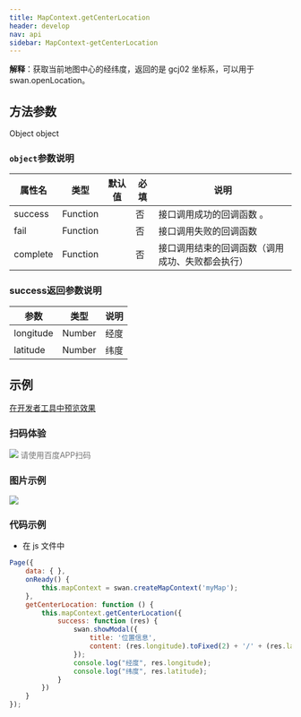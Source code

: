 ```yaml
---
title: MapContext.getCenterLocation
header: develop
nav: api
sidebar: MapContext-getCenterLocation
---
```



**解释**：获取当前地图中心的经纬度，返回的是 gcj02 坐标系，可以用于 swan.openLocation。

 

## 方法参数 
 
 Object object

### `object`参数说明 

|属性名 |类型  |默认值 |必填|说明|
|---- | ---- | ---- |---- |--|
|success   |Function  |  | 否  |接口调用成功的回调函数 。|
|fail  |Function  |    |否 |接口调用失败的回调函数|
|complete   | Function   | |  否 |接口调用结束的回调函数（调用成功、失败都会执行）|

### success返回参数说明 

|参数 | 类型 |说明|
|---- | ---- | ---- |
|longitude|Number|经度|
|latitude|Number|纬度|


## 示例

 <a href="swanide://fragment/b3313255208a24cb637265f42ea157391573550085624" title="在开发者工具中预览效果" target="_self">在开发者工具中预览效果</a>

### 扫码体验

<div class='scan-code-container'>
    <img src="https://b.bdstatic.com/miniapp/assets/images/doc_demo/fragment_MapContextGetCenterLocation.png" class="demo-qrcode-image" />
    <font color=#777 12px>请使用百度APP扫码</font>
</div>

### 图片示例 

<div class="m-doc-custom-examples">
    <div class="m-doc-custom-examples-correct">
        <img src="https://b.bdstatic.com/miniapp/images/getCenterLocation.gif">
    </div>
    <div class="m-doc-custom-examples-correct">
        <img src=" ">
    </div>
    <div class="m-doc-custom-examples-correct">
        <img src=" ">
    </div>     
</div>

### 代码示例 



* 在 js 文件中

```js
Page({
    data: { },
    onReady() {
        this.mapContext = swan.createMapContext('myMap');
    },
    getCenterLocation: function () {
        this.mapContext.getCenterLocation({
            success: function (res) {
                swan.showModal({
                    title: '位置信息',
                    content: (res.longitude).toFixed(2) + '/' + (res.latitude).toFixed(2)
                });
                console.log("经度", res.longitude);
                console.log("纬度", res.latitude);
            }
        })
    }
});

```